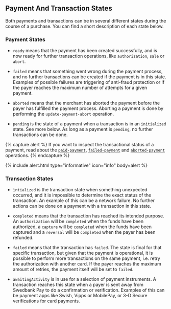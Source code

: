 ## Payment And Transaction States

Both payments and transactions can be in several different states during
the course of a purchase. You can find a short description of each state below.

### Payment States

*   `ready` means that the payment has been created successfully, and is now
    ready for further transaction operations, like `authorization`, `sale` or
    `abort`.

*   `failed` means that something went wrong during the payment process, and no
    further transactions can be created if the payment is in this state.
    Examples of possible failures are triggering of anti-fraud protection or if
    the payer reaches the maximum number of attempts for a given payment.

*   `aborted` means that the merchant has aborted the payment before the
    payer has fulfilled the payment process. Aborting a payment is done by
    performing the `update-payment-abort` operation.

*   `pending` is the state of a payment when a transaction is in an
    `initialized` state. See more below. As long as a payment is `pending`, no
    further transactions can be done.

{% capture alert %}
If you want to inspect the transactional status of a payment, read about the
[`paid-payment`](#operation-paid-payment),
[`failed-payment`](#operation-failed-payment) and
[`aborted-payment`](#operation-aborted-payment) operations.
{% endcapture %}

{% include alert.html type="informative" icon="info" body=alert %}

### Transaction States

*   `ìntialized` is the transaction state when something unexpected occurred, and
   it is impossible to determine the exact status of the transaction.
   An example of this can be a network failure.
   No further actions can be done on a payment with a transaction in this state.

*   `completed` means that the transaction has reached its intended purpose. An
    `authorization` will be `completed` when the funds have been authorized, a
    `capture` will be `completed` when the funds have been captured and a
    `reversal` will be `completed` when the payer has been refunded.

*   `failed` means that the transaction has `failed`. The state is final for
    that specific transaction, but given that the payment is operational, it is
    possible to perform more transactions on the same payment, i.e. retry the
    authorization with another card.
    If the payer reaches the maximum amount of retries, the payment itself will
    be set to `failed`.

*   `awaitingActivity` is in use for a selection of payment instruments. A
    transaction reaches this state when a payer is sent away from Swedbank Pay
    to do a confirmation or verification. Examples of this can be payment apps
    like Swish, Vipps or MobilePay, or 3-D Secure verifications for card
    payments.
